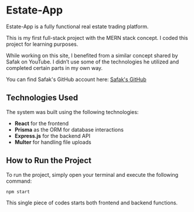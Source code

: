 # Estate-App

Estate-App is a fully functional real estate trading platform.

This is my first full-stack project with the MERN stack concept. I coded this project for learning purposes.

While working on this site, I benefited from a similar concept shared by Safak on YouTube. I didn’t use some of the technologies he utilized and completed certain parts in my own way.

You can find Safak's GitHub account here: [Safak's GitHub](https://github.com/safak)

## Technologies Used

The system was built using the following technologies:

- **React** for the frontend
- **Prisma** as the ORM for database interactions
- **Express.js** for the backend API
- **Multer** for handling file uploads

## How to Run the Project

To run the project, simply open your terminal and execute the following command:

```bash
npm start

```

This single piece of codes starts both frontend and backend functions.
